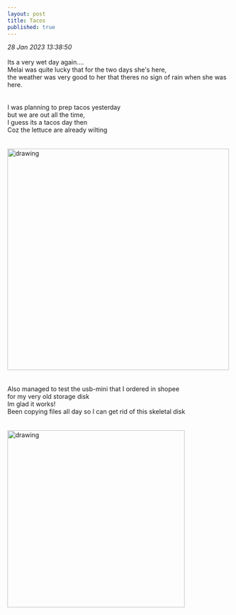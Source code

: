 ```yaml
---
layout: post
title: Tacos
published: true
---
```

_28 Jan 2023 13:38:50_
<br>
<br>
Its a very wet day again....
<br>
Melai was quite lucky that for the two days she's here,
<br>
the weather was very good to her that theres no sign of rain when she was here.
<br>
<br>
<br>
I was planning to prep tacos yesterday
<br>
but we are out all the time,
<br>
I guess its a tacos day then
<br>
Coz the lettuce are already wilting
<br>
<br>
<br>
<img src="https://drive.google.com/uc?export=view&id=1toyB-jun5w96ovyTuJuHq3fS3_BCM12o" alt="drawing" width="500"/>
<br>
<br>
<br>
Also managed to test the usb-mini that I ordered in shopee
<br>
for my very old storage disk
<br>
Im glad it works!
<br>
Been copying files all day so I can get rid of this skeletal disk
<br>
<br>
<br>
<img src="https://drive.google.com/uc?export=view&id=1gh9E3yMottH32yYPtaJAdzOGXb54ZBi0i" alt="drawing" width="400"/>
